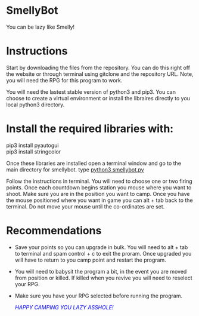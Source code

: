 # SmellyBot
You can be lazy like Smelly!

# Instructions
Start by downloading the files from the repository. You can do this right off the website or through terminal using gitclone and the repository URL. Note, you will need the RPG for this program  to work.

You will need the lastest stable version of python3 and pip3.
You can choose to create a virtual environment or install the libraires directly to you local python3 directory.

# Install  the required libraries with:
pip3 install pyautogui\
pip3 install stringcolor

Once these libraries are installed open a terminal window and go to the main directory for smellybot.
type <ins>python3 smellybot.py</ins>

Follow the instructions in terminal. You will need to choose one or two firing points. Once each countdown begins station you mouse where you want to shoot. Make sure you are in the position you want to camp.
Once you have the mouse positioned where you want in game you can alt + tab back to the terminal. Do not move your mouse until the co-ordinates are set.

# Recommendations
- Save your points so you can upgrade in bulk. You will need to alt + tab to terminal and spam control + c to exit the proram. Once upgraded you will have to return to you camp point and restart the program.
- You will need to babysit the program a bit, in the event you are moved from position or killed. If killed when you revive you will need to reselect your RPG.
- Make sure you have your RPG selected before running the program.

  <span style="color:blue">*HAPPY CAMPING YOU LAZY ASSHOLE!*</span>
